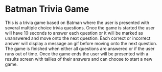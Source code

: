 # Batman Trivia Game

This is a trivia game based on Batman where the user is presented with several multiple choice trivia questions. Once the game is started the user will have 10 seconds to answer each question or it will be marked as unanswered and move onto the next question. Each correct or incorrect answer will display a message an gif before moving onto the next question. The game is finished when either all questions are answered or if the user runs out of time. Once the game ends the user will be presented with a results screen with tallies of their answers and can choose to start a new game.